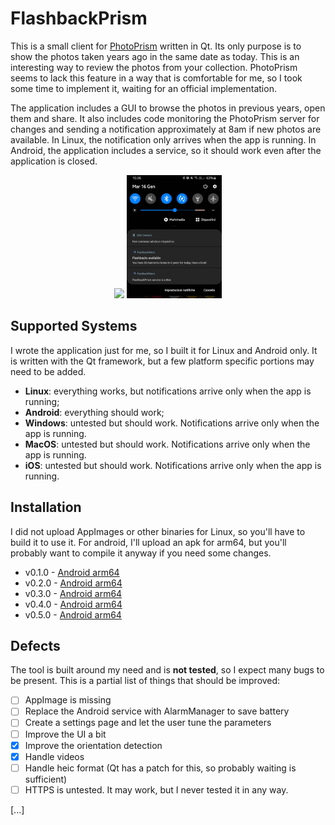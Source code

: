 # FlashbackPrism

This is a small client for [PhotoPrism](https://github.com/photoprism/photoprism) written in Qt. Its only purpose is to show the photos taken years ago in the same date as today. This is an interesting way to review the photos from your collection. PhotoPrism seems to lack this feature in a way that is comfortable for me, so I took some time to implement it, waiting for an official implementation.

The application includes a GUI to browse the photos in previous years, open them and share. It also includes code monitoring the PhotoPrism server for changes and sending a notification approximately at 8am if new photos are available. In Linux, the notification only arrives when the app is running. In Android, the application includes a service, so it should work even after the application is closed.

<p align="center">
  <img src="docs/shot.webp" width="30%" />
  <img src="docs/notifications.png" width="30%" />
</p>

## Supported Systems

I wrote the application just for me, so I built it for Linux and Android only. It is written with the Qt framework, but a few platform specific portions may need to be added.

* **Linux**: everything works, but notifications arrive only when the app is running;
* **Android**: everything should work;
* **Windows**: untested but should work. Notifications arrive only when the app is running.
* **MacOS**: untested but should work. Notifications arrive only when the app is running.
* **iOS**: untested but should work. Notifications arrive only when the app is running.

## Installation

I did not upload AppImages or other binaries for Linux, so you'll have to build it to use it. For android, I'll upload an apk for arm64, but you'll probably want to compile it anyway if you need some changes.

* v0.1.0 - [Android arm64](https://github.com/carlonluca/flashbackprism/releases/download/v0.1.0/flashbackprism-0.1.0-arm64.apk)
* v0.2.0 - [Android arm64](https://github.com/carlonluca/flashbackprism/releases/download/v0.2.0/flashbackprism-0.2.0.apk)
* v0.3.0 - [Android arm64](https://github.com/carlonluca/flashbackprism/releases/download/v0.3.0/flashbackprism-0.3.0.apk)
* v0.4.0 - [Android arm64](https://github.com/carlonluca/flashbackprism/releases/download/v0.4.0/flashbackprism-0.4.0.apk)
* v0.5.0 - [Android arm64](https://github.com/carlonluca/flashbackprism/releases/download/v0.5.0/flashbackprism-0.5.0.apk)

## Defects

The tool is built around my need and is **not tested**, so I expect many bugs to be present. This is a partial list of things that should be improved:

- [ ] AppImage is missing
- [ ] Replace the Android service with AlarmManager to save battery
- [ ] Create a settings page and let the user tune the parameters
- [ ] Improve the UI a bit
- [x] Improve the orientation detection
- [x] Handle videos
- [ ] Handle heic format (Qt has a patch for this, so probably waiting is sufficient)
- [ ] HTTPS is untested. It may work, but I never tested it in any way.

[...]
